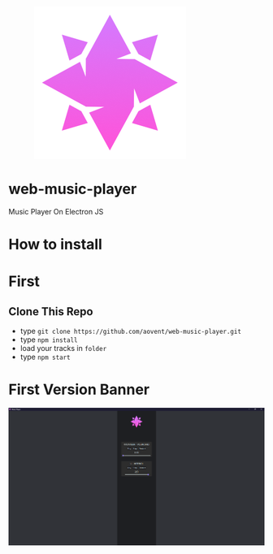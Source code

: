 <div align = "center" style = "width: 10vh;"><img src = "aovent.png"></div>

# web-music-player
Music Player On Electron JS

# How to install

# First 
## Clone This Repo
 * type `git clone https://github.com/aovent/web-music-player.git`
 * type `npm install`
 * load your tracks in `folder`
 * type `npm start`



# First Version Banner

<div align = "center"><img src = "firstversion.png"></div>